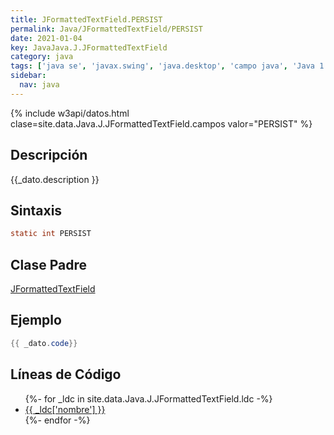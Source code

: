 ```yaml
---
title: JFormattedTextField.PERSIST
permalink: Java/JFormattedTextField/PERSIST
date: 2021-01-04
key: JavaJava.J.JFormattedTextField
category: java
tags: ['java se', 'javax.swing', 'java.desktop', 'campo java', 'Java 1.4']
sidebar: 
  nav: java
---
```


{% include w3api/datos.html clase=site.data.Java.J.JFormattedTextField.campos valor="PERSIST" %}

## Descripción
{{_dato.description }}

## Sintaxis
~~~java
static int PERSIST
~~~

## Clase Padre
[JFormattedTextField](/Java/JFormattedTextField/)

## Ejemplo
~~~java
{{ _dato.code}}
~~~

## Líneas de Código
<ul>
{%- for _ldc in site.data.Java.J.JFormattedTextField.ldc -%}
   <li>
       <a href="{{_ldc['url'] }}">{{ _ldc['nombre'] }}</a>
   </li>
{%- endfor -%}
</ul>
